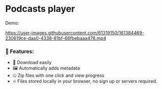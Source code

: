 # Podcasts player

Demo: 

https://user-images.githubusercontent.com/61319150/161384469-230619ce-daa0-4338-81bf-66fbebaaa478.mp4

### 🚀 Features:
  -  💾 Download easily
  -  🖼️ Automatically adds metadata
  -  🤐 Zip files with one click and view progress
  -  🔥 Files stored locally in your browser, no sign up or servers required.
